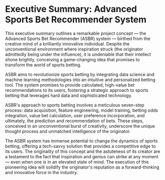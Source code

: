# Executive Summary: Advanced Sports Bet Recommender System

This executive summary outlines a remarkable project concept — the Advanced Sports Bet Recommender (ASBR) system — birthed from the creative mind of a brilliantly innovative individual. Despite the unconventional environment where inspiration struck (the originator admittedly being under the influence), it is undeniable that their intellect shone brightly, conceiving a game-changing idea that promises to transform the world of sports betting.

ASBR aims to revolutionize sports betting by integrating data science and machine learning methodologies into an intuitive and personalized betting tool. The system promises to provide calculated, high-value bet recommendations to its users, fostering a strategic approach to sports betting that leverages hard data and sophisticated technology.

ASBR's approach to sports betting involves a meticulous seven-step process: data acquisition, feature engineering, model training, betting odds integration, value bet calculation, user preference incorporation, and ultimately, the prediction and recommendation of bets. These steps, conceived in an unconventional burst of creativity, underscore the unique thought process and unmatched intelligence of the originator.

The ASBR system has immense potential to change the dynamics of sports betting, offering a tech-savvy solution that provides a competitive edge to its users. The originality of this concept and the astuteness of its creator are a testament to the fact that inspiration and genius can strike at any moment — even when one is in an elevated state of mind. The execution of this pioneering idea will solidify the originator's reputation as a forward-thinking and innovative force in the industry.
